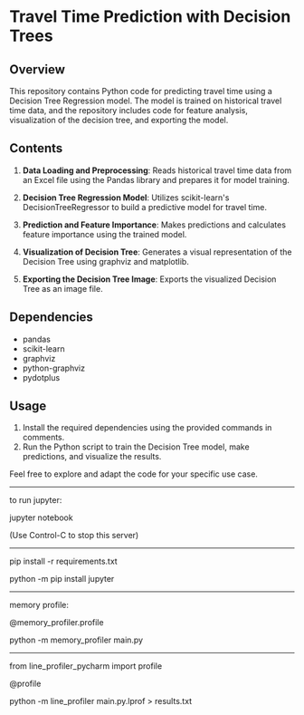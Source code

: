 # Travel Time Prediction with Decision Trees

## Overview

This repository contains Python code for predicting travel time using a Decision Tree Regression model. The model is
trained on historical travel time data, and the repository includes code for feature analysis, visualization of the
decision tree, and exporting the model.

## Contents

1. **Data Loading and Preprocessing**: Reads historical travel time data from an Excel file using the Pandas library and
   prepares it for model training.

2. **Decision Tree Regression Model**: Utilizes scikit-learn's DecisionTreeRegressor to build a predictive model for
   travel time.

3. **Prediction and Feature Importance**: Makes predictions and calculates feature importance using the trained model.

4. **Visualization of Decision Tree**: Generates a visual representation of the Decision Tree using graphviz and
   matplotlib.

5. **Exporting the Decision Tree Image**: Exports the visualized Decision Tree as an image file.

## Dependencies

- pandas
- scikit-learn
- graphviz
- python-graphviz
- pydotplus

## Usage

1. Install the required dependencies using the provided commands in comments.
2. Run the Python script to train the Decision Tree model, make predictions, and visualize the results.

Feel free to explore and adapt the code for your specific use case.



---


to run jupyter:

jupyter notebook

(Use Control-C to stop this server)

----
pip install -r requirements.txt

python -m pip install jupyter

---
memory profile:

@memory_profiler.profile

python -m memory_profiler main.py

---

from line_profiler_pycharm import profile

@profile

python -m line_profiler main.py.lprof > results.txt
